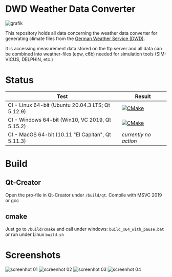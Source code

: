 # DWD Weather Data Converter

![grafik](https://github.com/hirseboy/DWD-Weather-Data-Converter/assets/58851829/453ab876-abd7-498d-934b-c952ebbf1b61)

This repository holds all data concerning the weather data converter for generating climate files from the [German Weather Service (DWD)](https://www.dwd.de/DE/Home/home_node.html).

It is accessing measurement data stored on the ftp server and all data can be combined into weather-files (epw, c6b) needed for simulation tools (SIM-VICUS, DELPHIN, etc.)

# Status

| Test | Result|
|-----|-----|
| CI - Linux 64-bit (Ubuntu 20.04.3 LTS; Qt 5.12.9) |  [![CMake](https://github.com/hirseboy/DWD-Weather-Data-Converter/actions/workflows/cmake.yml/badge.svg)](https://github.com/hirseboy/DWD-Weather-Data-Converter/actions/workflows/cmake.yml)   |
| CI - Windows 64-bit (Win10, VC 2019, Qt 5.15.2) | [![CMake](https://github.com/hirseboy/DWD-Weather-Data-Converter/actions/workflows/cmake_windows.yml/badge.svg)](https://github.com/hirseboy/DWD-Weather-Data-Converter/actions/workflows/cmake_windows.yml) |
| CI - MacOS 64-bit (10.11 "El Capitan", Qt 5.11.3) | _currently no action_ |

# Build

## Qt-Creator

Open the pro-file in Qt-Creator under `/build/qt`. Compile with MSVC 2019 or gcc

## cmake

Just go to `/build/cmake` and call under windows: `build_x64_with_pause.bat` or run under Linux `build.sh`

# Screenshots

![screenhot 01](https://github.com/hirseboy/DWD-Weather-Data-Converter/assets/58851829/02995f1f-5593-43d5-940d-3c936ec616b8)
![screenhot 02](https://github.com/hirseboy/DWD-Weather-Data-Converter/assets/58851829/0166dd6a-da86-455b-8d58-2f4be3f6e4f2)
![screenhot 03](https://github.com/hirseboy/DWD-Weather-Data-Converter/assets/58851829/8f5488d2-bf79-47e9-adcc-0a4431e80bcb)
![screenhot 04](https://github.com/hirseboy/DWD-Weather-Data-Converter/assets/58851829/bb62f65e-c4fc-4371-ad8b-78d81e19a5b7)
